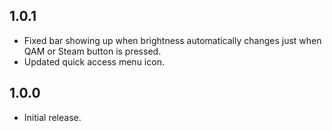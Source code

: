 ## 1.0.1

- Fixed bar showing up when brightness automatically changes just when QAM or Steam button is pressed.
- Updated quick access menu icon.

## 1.0.0

- Initial release.
